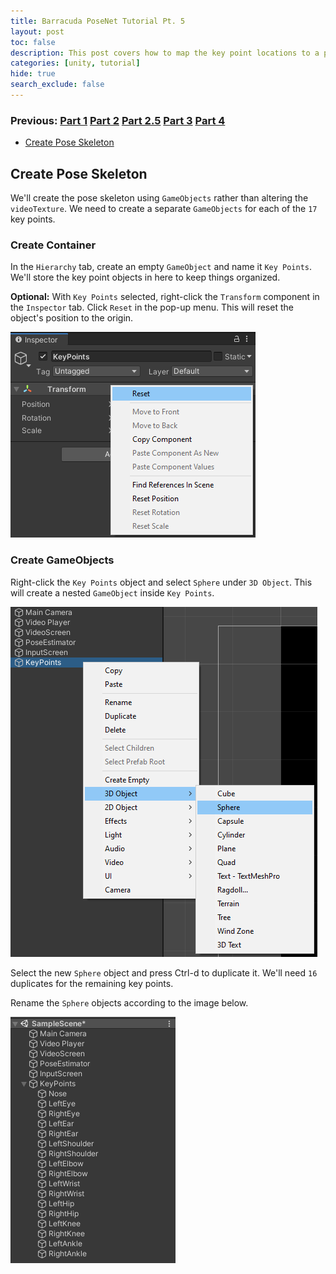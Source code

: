 ```yaml
---
title: Barracuda PoseNet Tutorial Pt. 5
layout: post
toc: false
description: This post covers how to map the key point locations to a pose skeleton.
categories: [unity, tutorial]
hide: true
search_exclude: false
---
```


### Previous: [Part 1](https://christianjmills.com/unity/tutorial/2020/10/25/Barracuda-PoseNet-Tutorial-1.html) [Part 2](https://christianjmills.com/unity/tutorial/2020/10/25/Barracuda-PoseNet-Tutorial-2.html) [Part 2.5](https://christianjmills.com/unity/tutorial/2020/11/05/Barracuda-PoseNet-Tutorial-2-5.html) [Part 3](https://christianjmills.com/unity/tutorial/2020/11/05/Barracuda-PoseNet-Tutorial-3.html) [Part 4](https://christianjmills.com/unity/tutorial/2020/11/12/Barracuda-PoseNet-Tutorial-4.html)

* [Create Pose Skeleton](#create-pose-skeleton)

## Create Pose Skeleton

We'll create the pose skeleton using `GameObjects` rather than altering the `videoTexture`. We need to create a separate `GameObjects` for each of the `17` key points. 

### Create Container

In the `Hierarchy` tab, create an empty `GameObject` and name it `Key Points`. We'll store the key point objects in here to keep things organized. 

**Optional:** With `Key Points` selected, right-click the `Transform` component in the `Inspector` tab. Click `Reset` in the pop-up menu. This will reset the object's position to the origin.



![reset_transform](\images\barracuda-posenet-tutorial\reset_transform.PNG)

### Create GameObjects

Right-click the `Key Points` object and select `Sphere` under `3D Object`. This will create a nested `GameObject` inside `Key Points`.

![create_keypoint_gameobject](\images\barracuda-posenet-tutorial\create_keypoint_gameobject.PNG)



Select the new `Sphere` object and press Ctrl-d to duplicate it. We'll need `16` duplicates for the remaining key points.

Rename the `Sphere` objects according to the image below.

![keypoint_gameobjects](\images\barracuda-posenet-tutorial\keypoint_gameobjects.PNG)


